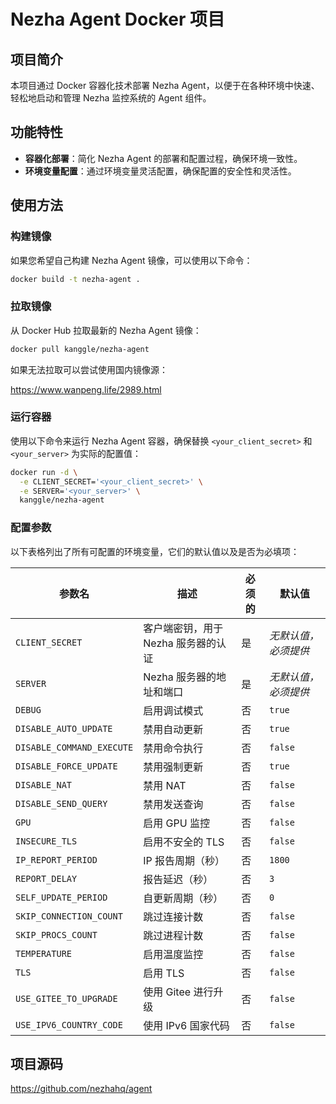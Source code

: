 # Nezha Agent Docker 项目

## 项目简介
本项目通过 Docker 容器化技术部署 Nezha Agent，以便于在各种环境中快速、轻松地启动和管理 Nezha 监控系统的 Agent 组件。

## 功能特性
- **容器化部署**：简化 Nezha Agent 的部署和配置过程，确保环境一致性。
- **环境变量配置**：通过环境变量灵活配置，确保配置的安全性和灵活性。

## 使用方法

### 构建镜像

如果您希望自己构建 Nezha Agent 镜像，可以使用以下命令：

```bash
docker build -t nezha-agent .
```

### 拉取镜像
从 Docker Hub 拉取最新的 Nezha Agent 镜像：

```bash
docker pull kanggle/nezha-agent
```

如果无法拉取可以尝试使用国内镜像源：

https://www.wanpeng.life/2989.html

### 运行容器
使用以下命令来运行 Nezha Agent 容器，确保替换 `<your_client_secret>` 和 `<your_server>` 为实际的配置值：

```bash
docker run -d \
  -e CLIENT_SECRET='<your_client_secret>' \
  -e SERVER='<your_server>' \
  kanggle/nezha-agent
```

### 配置参数

以下表格列出了所有可配置的环境变量，它们的默认值以及是否为必填项：


| 参数名                      | 描述                           | 必须的 | 默认值            |
|---------------------------|--------------------------------|-------|-------------------|
| `CLIENT_SECRET`           | 客户端密钥，用于 Nezha 服务器的认证 | 是    | *无默认值，必须提供* |
| `SERVER`                  | Nezha 服务器的地址和端口           | 是    | *无默认值，必须提供* |
| `DEBUG`                   | 启用调试模式                       | 否    | `true`           |
| `DISABLE_AUTO_UPDATE`     | 禁用自动更新                       | 否    | `true`           |
| `DISABLE_COMMAND_EXECUTE` | 禁用命令执行                       | 否    | `false`           |
| `DISABLE_FORCE_UPDATE`    | 禁用强制更新                       | 否    | `true`        |
| `DISABLE_NAT`             | 禁用 NAT                          | 否    | `false`           |
| `DISABLE_SEND_QUERY`      | 禁用发送查询                       | 否    | `false`           |
| `GPU`                     | 启用 GPU 监控                      | 否    | `false`           |
| `INSECURE_TLS`            | 启用不安全的 TLS                   | 否    | `false`           |
| `IP_REPORT_PERIOD`        | IP 报告周期（秒）                  | 否    | `1800`            |
| `REPORT_DELAY`            | 报告延迟（秒）                     | 否    | `3`               |
| `SELF_UPDATE_PERIOD`      | 自更新周期（秒）                   | 否    | `0`               |
| `SKIP_CONNECTION_COUNT`   | 跳过连接计数                       | 否    | `false`           |
| `SKIP_PROCS_COUNT`        | 跳过进程计数                       | 否    | `false`           |
| `TEMPERATURE`             | 启用温度监控                       | 否    | `false`           |
| `TLS`                     | 启用 TLS                           | 否    | `false`           |
| `USE_GITEE_TO_UPGRADE`    | 使用 Gitee 进行升级                | 否    | `false`           |
| `USE_IPV6_COUNTRY_CODE`   | 使用 IPv6 国家代码                 | 否    | `false`           |


## 项目源码

https://github.com/nezhahq/agent